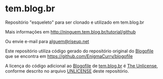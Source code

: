 tem.blog.br
=========

Repositório "esqueleto" para ser clonado e utilizado em tem.blog.br

Mais informações em http://ninguem.tem.blog.br/tutorial/github

Ou envie e-mail para alguem@riseup.net

Este repositório utiliza código gerado do repositório original do [Blogofile](http://blogofile.com) que se encontra em https://github.com/EnigmaCurry/blogofile

A licença do código adicional ao [Blogofile](http://blogofile.com) de [tem.blog.br](http://tem.blog.br) é [The Unlicense](http://unlicense.org/), conforme descrito no arquivo [UNLICENSE](UNLICENSE) deste repositório.
